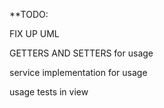 **TODO:



	
FIX UP UML


GETTERS AND SETTERS for usage

service implementation for usage

usage tests in view

